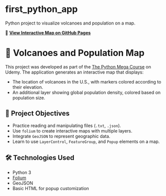 # first_python_app

Python project to visualize volcanoes and population on a map.

📍 **[View Interactive Map on GitHub Pages](https://agusmuzi79.github.io/first_python_app/)**

# 🌋 Volcanoes and Population Map

This project was developed as part of the [The Python Mega Course](https://www.udemy.com/course/former-python-mega-course-build-10-real-world-applications/) on Udemy. The application generates an interactive map that displays:

- The location of volcanoes in the U.S., with markers colored according to their elevation.
- An additional layer showing global population density, colored based on population size.

## 🧠 Project Objectives

- Practice reading and manipulating files (`.txt`, `.json`).
- Use `folium` to create interactive maps with multiple layers.
- Integrate `GeoJSON` to represent geographic data.
- Learn to use `LayerControl`, `FeatureGroup`, and `Popup` elements on a map.

## 🛠️ Technologies Used

- Python 3
- [Folium](https://python-visualization.github.io/folium/)
- GeoJSON
- Basic HTML for popup customization
